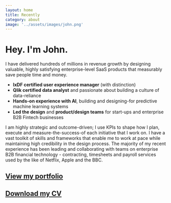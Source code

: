 ```yaml
---
layout: home
title: Recently
category: about
image: '../assets/images/john.png'
--- 
```


# Hey. I'm John.

I have delivered hundreds of millions in revenue growth by designing valuable, highly satisfying enterprise-level SaaS products that measurably save people time and money.

* **IxDF certified user experience manager** (with distinction)
* **Qlik certified data analyst** and passionate about building a culture of data-reliance
* **Hands-on experience with AI**, building and designing-for predictive machine learning systems
* **Led the design** and **product/design teams** for start-ups and enterprise B2B Fintech businesses

I am highly strategic and outcome-driven; I use KPIs to shape how I plan, execute and measure-the-success-of each initiative that I work on.  I have a vast toolkit of skills and frameworks that enable me to work at pace while maintaining high credibility in the design process. The majority of my recent experience has been leading and collaborating with teams on enterprise B2B financial technology - contracting, timesheets and payroll services used by the like of Netflix, Apple and the BBC.

## [View my portfolio](https://johnhaynes.notion.site/John-Haynes-0370aab353754c4bbdf62b7bfd7f7b9a)
## [Download my CV](https://drive.google.com/file/d/1_0CnrEbbVBoEY_Dvbmwj9IaLDkr0zF95/view?usp=sharing)
